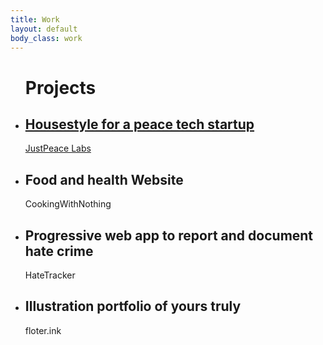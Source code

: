 ```yaml
---
title: Work
layout: default
body_class: work
---
```


<ul class="projectlist fullcover">		
	<h1>Projects</h1>				
	<li><a href="/justpeacelabs.html">
		<h2>Housestyle for a peace tech startup</h2>
		JustPeace Labs
		</a>
	</li>						
	<li>
		<h2>Food and health Website</h2>
		CookingWithNothing
	</li>						
	<li>
		<h2>Progressive web app to report and document hate crime</h2>
		HateTracker
	</li>						
	<li>
		<h2>Illustration portfolio of yours truly</h2>
		floter.ink
	</li>
</ul>